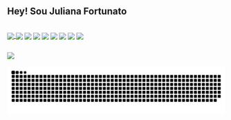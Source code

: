 ## Hey! Sou Juliana Fortunato 


<a href="https://github.com/anuraghazra/github-readme-stats" align="center">
  <img align="center" src="https://github-readme-stats.vercel.app/api?username=JulianaFortunato&count_private=true&show_icons=true&theme=discord_old_blurple" />
</a>

<div style='display: inline-block' ><br>
 <img align="center" src="https://img.shields.io/badge/PowerBI-F2C811?style=for-the-badge&logo=Power%20BI&logoColor=white"/>
 <img align="center" src="https://img.shields.io/badge/Microsoft%20SQL%20Server-CC2927?style=for-the-badge&logo=microsoft%20sql%20server&logoColor=white"/> 
 <img align="center" src="https://img.shields.io/badge/JavaScript-323330?style=for-the-badge&logo=javascript&logoColor=F7DF1E"/>  
 <img align="center" src="https://img.shields.io/badge/Python-FFD43B?style=for-the-badge&logo=python&logoColor=blue"/> 
 <img align="center" src="https://img.shields.io/badge/DATADOG-632CA6?style=for-the-badge&logo=datadog&logoColor=white"/>
 <img align="center" src="https://img.shields.io/badge/Figma-F24E1E?style=for-the-badge&logo=figma&logoColor=white"/>
 <img align="center" src="https://img.shields.io/badge/axios-671ddf?&style=for-the-badge&logo=axios&logoColor=white"/>
 <img align="center" src="https://img.shields.io/badge/C-00599C?style=for-the-badge&logo=c&logoColor=white"/> 
</div>

##

<div>
  <a href="https://www.linkedin.com/in/juliana-fortunato-006b56190/"><img src="https://img.shields.io/badge/LinkedIn-0077B5?style=for-the-badge&logo=linkedin&logoColor=white"></a>
</div>

![Snake animation](https://github.com/JulianaFortunato/JulianaFortunato/blob/output/github-contribution-grid-snake.svg)
